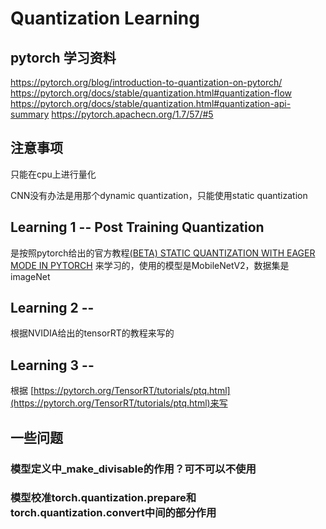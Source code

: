 # Quantization Learning
## pytorch 学习资料
https://pytorch.org/blog/introduction-to-quantization-on-pytorch/
https://pytorch.org/docs/stable/quantization.html#quantization-flow
https://pytorch.org/docs/stable/quantization.html#quantization-api-summary
https://pytorch.apachecn.org/1.7/57/#5
## 注意事项
只能在cpu上进行量化

CNN没有办法是用那个dynamic quantization，只能使用static quantization
## Learning 1 -- Post Training Quantization
是按照pytorch给出的官方教程[(BETA) STATIC QUANTIZATION WITH EAGER MODE IN PYTORCH](https://pytorch.org/tutorials/advanced/static_quantization_tutorial.html#post-training-static-quantization)
来学习的，使用的模型是MobileNetV2，数据集是imageNet

## Learning 2 -- 
根据NVIDIA给出的tensorRT的教程来写的

## Learning 3 -- 
根据 [https://pytorch.org/TensorRT/tutorials/ptq.html](https://pytorch.org/TensorRT/tutorials/ptq.html)来写
## 一些问题
### 模型定义中_make_divisable的作用？可不可以不使用
### 模型校准torch.quantization.prepare和torch.quantization.convert中间的部分作用
